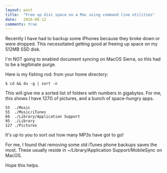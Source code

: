 ```yaml
---
layout: post
title:  "Free up disc space on a Mac using command line utilities"
date:   2016-08-12
comments: true
---
```


Recently I have had to backup some iPhones because they broke down or were dropped.
This necessitated getting good at freeing up space on my 512MB SSD disk.

I'm NOT going to enabled document syncing on MacOS Sierra, so this had to be a legitimate purge.

Here is my fishing rod: from your home directory:

    $ cd && du -g | sort -n

This will give me a sorted list of folders with numbers in gigabytes.
For me, this shows I have 127G of pictures, and a bunch of space-hungry apps.

    55	./Music
    55	./Music/iTunes
    66	./Library/Application Support
    95	./Library
    127	./Pictures

It's up to you to sort out how many MP3s have got to go!

For me, I found that removing some old iTunes phone backups saves the most.
These usually reside in ~/Library/Application Support/MobileSync on MacOS.

Hope this helps.
